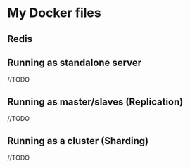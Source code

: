 # My Docker files

## Redis
## Running as standalone server
//TODO

## Running as master/slaves (Replication)
//TODO

## Running as a cluster (Sharding)
//TODO


